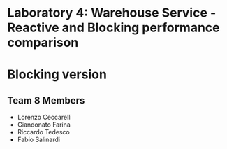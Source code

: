 # Laboratory 4: Warehouse Service - Reactive and Blocking performance comparison
# Blocking version

## Team 8 Members

* Lorenzo Ceccarelli
* Giandonato Farina
* Riccardo Tedesco
* Fabio Salinardi